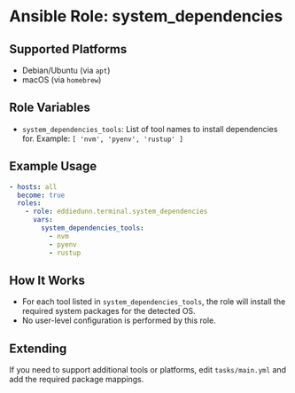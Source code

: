# Ansible Role: system_dependencies


## Supported Platforms
- Debian/Ubuntu (via `apt`)
- macOS (via `homebrew`)

## Role Variables
- `system_dependencies_tools`: List of tool names to install dependencies for. Example: `[ 'nvm', 'pyenv', 'rustup' ]`

## Example Usage
```yaml
- hosts: all
  become: true
  roles:
    - role: eddiedunn.terminal.system_dependencies
      vars:
        system_dependencies_tools:
          - nvm
          - pyenv
          - rustup
```


## How It Works
- For each tool listed in `system_dependencies_tools`, the role will install the required system packages for the detected OS.
- No user-level configuration is performed by this role.

## Extending
If you need to support additional tools or platforms, edit `tasks/main.yml` and add the required package mappings.
